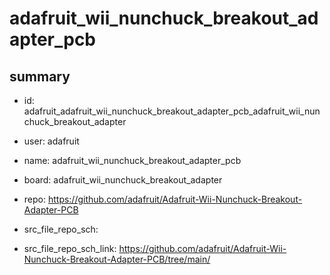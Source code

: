 # adafruit_wii_nunchuck_breakout_adapter_pcb
 
## summary 
* id: adafruit_adafruit_wii_nunchuck_breakout_adapter_pcb_adafruit_wii_nunchuck_breakout_adapter
* user: adafruit
* name: adafruit_wii_nunchuck_breakout_adapter_pcb
* board: adafruit_wii_nunchuck_breakout_adapter
* repo: https://github.com/adafruit/Adafruit-Wii-Nunchuck-Breakout-Adapter-PCB



* src_file_repo_sch: 
* src_file_repo_sch_link: https://github.com/adafruit/Adafruit-Wii-Nunchuck-Breakout-Adapter-PCB/tree/main/






